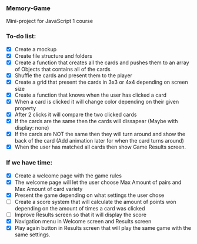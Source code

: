 ### Memory-Game
Mini-project for JavaScript 1 course

### To-do list:
- [X] Create a mockup
- [X] Create file structure and folders
- [X] Create a function that creates all the cards and pushes them to an array of Objects that contains all of the cards
- [X] Shuffle the cards and present them to the player
- [X] Create a grid that present the cards in 3x3 or 4x4 depending on screen size
- [X] Create a function that knows when the user has clicked a card 
- [X] When a card is clicked it will change color depending on their given property
- [X] After 2 clicks it will compare the two clicked cards
- [X] If the cards are the same then the cards will dissapear (Maybe with display: none)
- [X] If the cards are NOT the same then they will turn around and show the back of the card (Add animation later for when the card turns around)
- [X] When the user has matched all cards then show Game Results screen.

### If we have time: 
- [X] Create a welcome page with the game rules
- [X] The welcome page will let the user choose Max Amount of pairs and Max Amount of card variety
- [X] Present the game depending on what settings the user chose
- [ ] Create a score system that will calculate the amount of points won depending on the amount of times a card was clicked 
- [ ] Improve Results screen so that it will display the score 
- [X] Navigation menu in Welcome screen and Results screen
- [X] Play again button in Results screen that will play the same game with the same settings.